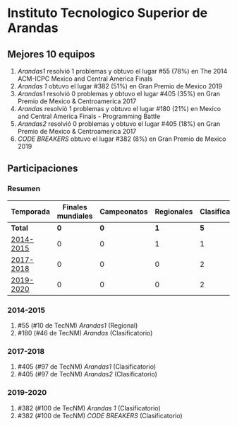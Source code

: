 # Instituto Tecnologico Superior de Arandas

## Mejores 10 equipos

1. _Arandas1_ resolvió 1 problemas y obtuvo el lugar #55 (78%) en The 2014 ACM-ICPC Mexico and Central America Finals
1. _Arandas 1_ obtuvo el lugar #382 (51%) en Gran Premio de Mexico 2019
1. _Arandas1_ resolvió 0 problemas y obtuvo el lugar #405 (35%) en Gran Premio de Mexico & Centroamerica 2017
1. _Arandas_ resolvió 1 problemas y obtuvo el lugar #180 (21%) en Mexico and Central America Finals - Programming Battle
1. _Arandas2_ resolvió 0 problemas y obtuvo el lugar #405 (18%) en Gran Premio de Mexico & Centroamerica 2017
1. _CODE BREAKERS_ obtuvo el lugar #382 (8%) en Gran Premio de Mexico 2019

## Participaciones

### Resumen

| Temporada | Finales mundiales | Campeonatos | Regionales | Clasificatorios | Equipos |
| --- | --- | --- | --- | --- | --- |
| **Total** | **0** | **0** | **1** | **5** | **6** |
| [2014-2015](#2014-2015) | 0 | 0 | 1 | 1 | 2 |
| [2017-2018](#2017-2018) | 0 | 0 | 0 | 2 | 2 |
| [2019-2020](#2019-2020) | 0 | 0 | 0 | 2 | 2 |

### 2014-2015

1. #55 (#10 de TecNM) _Arandas1_ (Regional)
1. #180 (#46 de TecNM) _Arandas_ (Clasificatorio)

### 2017-2018

1. #405 (#97 de TecNM) _Arandas1_ (Clasificatorio)
1. #405 (#97 de TecNM) _Arandas2_ (Clasificatorio)

### 2019-2020

1. #382 (#100 de TecNM) _Arandas 1_ (Clasificatorio)
1. #382 (#100 de TecNM) _CODE BREAKERS_ (Clasificatorio)



